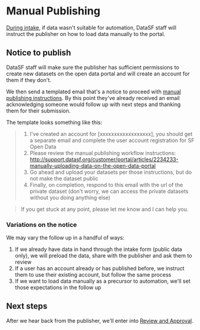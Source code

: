 # Manual Publishing

[During intake](/1_submission/README.md), if data wasn't suitable for automation, DataSF staff will instruct the publisher on how to load data manually to the portal.

## Notice to publish

DataSF staff will make sure the publisher has sufficient permissions to create new datasets on the open data portal and will create an account for them if they don't.

We then send a templated email that's a notice to proceed with [manual publishing instructions](http://support.datasf.org/customer/portal/articles/2234233-manually-uploading-data-on-the-open-data-portal). By this point they've already received an email acknowledging someone would follow up with next steps and thanking them for their submission.

The template looks something like this:

> 1. I've created an account for [xxxxxxxxxxxxxxxxxx], you should get a separate email and complete the user account registration for SF Open Data
> 2. Please review the manual publishing workflow instructions: http://support.datasf.org/customer/portal/articles/2234233-manually-uploading-data-on-the-open-data-portal
> 3. Go ahead and upload your datasets per those instructions, but do not make the dataset public
> 4. Finally, on completion, respond to this email with the url of the private dataset (don't worry, we can access the private datasets without you doing anything else)

> If you get stuck at any point, please let me know and I can help you.

### Variations on the notice

We may vary the follow up in a handful of ways:

1. If we already have data in hand through the intake form (public data only), we will preload the data, share with the publisher and ask them to review
2. If a user has an account already or has published before, we instruct them to use their existing account, but follow the same process
3. If we want to load data manually as a precursor to automation, we'll set those expectations in the follow up

## Next steps

After we hear back from the publisher, we'll enter into [Review and Approval](/7_review_and_approval/README.md).

